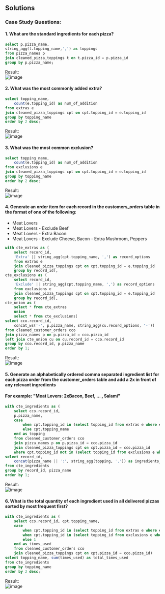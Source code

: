 ## **Solutions**

### Case Study Questions:

#### 1. What are the standard ingredients for each pizza?

```sql
select p.pizza_name,
string_agg(t.topping_name,',') as toppings
from pizza_names p
join cleaned_pizza_toppings t on t.pizza_id = p.pizza_id
group by p.pizza_name;
```
Result:  
![image](https://github.com/Minautee/8-Week-SQL-Practice/assets/68679965/66d78090-1f15-4336-b08c-483c5515cdf9)

#### 2. What was the most commonly added extra?

```sql
select topping_name,
	count(e.topping_id) as num_of_addition
from extras e
join cleaned_pizza_toppings cpt on cpt.topping_id = e.topping_id
group by topping_name
order by 2 desc;
```
Result:  
![image](https://github.com/Minautee/8-Week-SQL-Practice/assets/68679965/5e002cbb-57f6-471f-b3b3-9aa70fbf4908)

#### 3. What was the most common exclusion?

```sql
select topping_name,
	count(e.topping_id) as num_of_addition
from exclusions e
join cleaned_pizza_toppings cpt on cpt.topping_id = e.topping_id
group by topping_name
order by 2 desc;
```
Result:    
![image](https://github.com/Minautee/8-Week-SQL-Practice/assets/68679965/5b3bcf49-ee1f-439c-9aff-4b97c035ced7)

#### 4. Generate an order item for each record in the customers_orders table in the format of one of the following:
* Meat Lovers
* Meat Lovers - Exclude Beef
* Meat Lovers - Extra Bacon
* Meat Lovers - Exclude Cheese, Bacon - Extra Mushroom, Peppers

```sql
with cte_extras as (
	select record_id,
	'Extra' || string_agg(cpt.topping_name, ',') as record_options
	from extras e
	join cleaned_pizza_toppings cpt on cpt.topping_id = e.topping_id
	group by record_id),
cte_exclusions as (
	select record_id,
	'Exclude' || string_agg(cpt.topping_name, ',') as record_options
	from exclusions e
	join cleaned_pizza_toppings cpt on cpt.topping_id = e.topping_id
	group by record_id),
cte_union as (
	select * from cte_extras
	union
	select * from cte_exclusions)
select cco.record_id,
	concat_ws('-', p.pizza_name, string_agg(cu.record_options, '-'))
from cleaned_customer_orders cco
join pizza_names p on p.pizza_id = cco.pizza_id
left join cte_union cu on cu.record_id = cco.record_id
group by cco.record_id, p.pizza_name
order by 1;
```
Result:  
![image](https://github.com/Minautee/8-Week-SQL-Practice/assets/68679965/c71e5f05-4913-462a-b4fa-ba72f46d0cba)

#### 5. Generate an alphabetically ordered comma separated ingredient list for each pizza order from the customer_orders table and add a 2x in front of any relevant ingredients
#### For example: "Meat Lovers: 2xBacon, Beef, ... , Salami"

```sql
with cte_ingredients as (
	select cco.record_id,
	p.pizza_name,
	case
		when cpt.topping_id in (select topping_id from extras e where e.record_id = cco.record_id) then '2x' || cpt.topping_name
		else cpt.topping_name
	end as topping
	from cleaned_customer_orders cco
	join pizza_names p on p.pizza_id = cco.pizza_id
	join cleaned_pizza_toppings cpt on cpt.pizza_id = cco.pizza_id
	where cpt.topping_id not in (select topping_id from exclusions e where e.record_id = cco.record_id))
select record_id, 
	concat(pizza_name || ':', string_agg(topping, ',')) as ingredients_list
from cte_ingredients
group by record_id, pizza_name
order by 1;
```
Result:  
![image](https://github.com/Minautee/8-Week-SQL-Practice/assets/68679965/3477b727-8f32-4f3c-b6b6-31d90b530a9b)

#### 6. What is the total quantity of each ingredient used in all delivered pizzas sorted by most frequent first?

```sql
with cte_ingredients as (
	select cco.record_id, cpt.topping_name,
	case
		when cpt.topping_id in (select topping_id from extras e where e.record_id = cco.record_id) then 2
		when cpt.topping_id in (select topping_id from exclusions e where e.record_id = cco.record_id) then 0
		else 1
	end as times_used
	from cleaned_customer_orders cco
	join cleaned_pizza_toppings cpt on cpt.pizza_id = cco.pizza_id)
select topping_name, sum(times_used) as total_times_used
from cte_ingredients
group by topping_name
order by 2 desc;
```
Result:  
![image](https://github.com/Minautee/8-Week-SQL-Practice/assets/68679965/23600009-dd8e-47c8-adad-e5eb67008565)
